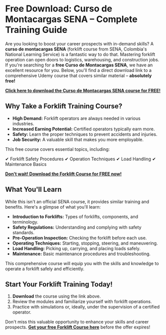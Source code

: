 # Free Download: Curso de Montacargas SENA – Complete Training Guide

Are you looking to boost your career prospects with in-demand skills? A **curso de montacargas SENA** (forklift course from SENA, Colombia's National Learning Service) is a fantastic way to do that. Mastering forklift operation can open doors to logistics, warehousing, and construction jobs. If you're searching for a **free Curso de Montacargas SENA**, we have an excellent resource for you. Below, you'll find a direct download link to a comprehensive Udemy course that covers similar material – **absolutely free!**

[**Click here to download the Curso de Montacargas SENA course for FREE!**](https://udemywork.com/curso-de-montacargas-sena)

## Why Take a Forklift Training Course?

*   **High Demand:** Forklift operators are always needed in various industries.
*   **Increased Earning Potential:** Certified operators typically earn more.
*   **Safety:** Learn the proper techniques to prevent accidents and injuries.
*   **Job Security:** A valuable skill that makes you more employable.

This free course covers essential topics, including:

✔ Forklift Safety Procedures
✔ Operation Techniques
✔ Load Handling
✔ Maintenance Basics

[**Don't wait! Download the Forklift Course for FREE now!**](https://udemywork.com/curso-de-montacargas-sena)

## What You'll Learn

While this isn't an official SENA course, it provides similar training and benefits. Here's a glimpse of what you'll learn:

*   **Introduction to Forklifts:** Types of forklifts, components, and terminology.
*   **Safety Regulations:** Understanding and complying with safety standards.
*   **Pre-Operation Inspection:** Checking the forklift before each use.
*   **Operating Techniques:** Starting, stopping, steering, and maneuvering.
*   **Load Handling:** Picking up, carrying, and placing loads safely.
*   **Maintenance:** Basic maintenance procedures and troubleshooting.

This comprehensive course will equip you with the skills and knowledge to operate a forklift safely and efficiently.

## Start Your Forklift Training Today!

1.  **Download** the course using the link above.
2.  Review the modules and familiarize yourself with forklift operations.
3.  Practice with simulations or, ideally, under the supervision of a certified operator.

Don't miss this valuable opportunity to enhance your skills and career prospects. **[Get your free Forklift Course here](https://udemywork.com/curso-de-montacargas-sena)** before the offer expires!
